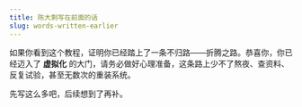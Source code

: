 ```yaml
---
title: 陈大剩写在前面的话
slug: words-written-earlier
---
```

如果你看到这个教程，证明你已经踏上了一条不归路——折腾之路。恭喜你，你已经迈入了 **虚拟化** 的大门，请务必做好心理准备，这条路上少不了熬夜、查资料、反复试验，甚至无数次的重装系统。

先写这么多吧，后续想到了再补。
